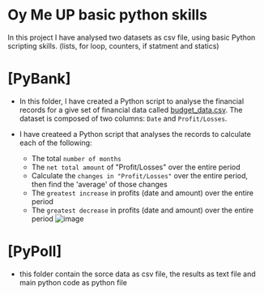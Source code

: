# Oy Me UP basic python skills
In this project I have analysed two datasets as csv file, using basic Python scripting skills. (lists, for loop, counters, if statment and statics)

# [PyBank]
* In this folder, I have created a Python script to analyse the financial records for a give set of financial data called [budget_data.csv](PyBank/Resources/budget_data.csv). The dataset is composed of two columns: `Date` and `Profit/Losses`. 

* I have createed a Python script that analyses the records to calculate each of the following:
  * The total `number of months` 
  * The `net total amount` of "Profit/Losses" over the entire period
  * Calculate the `changes in "Profit/Losses"` over the entire period, then find the 'average' of those changes
  * The `greatest increase` in profits (date and amount) over the entire period
  * The `greatest decrease` in profits (date and amount) over the entire period
![image](https://user-images.githubusercontent.com/24882457/169514584-20bff58d-c79d-416c-bfe9-44f2f8157ff0.png)


# [PyPoll]
  * this folder contain the sorce data as csv file, the results as text file and main python code as python file
